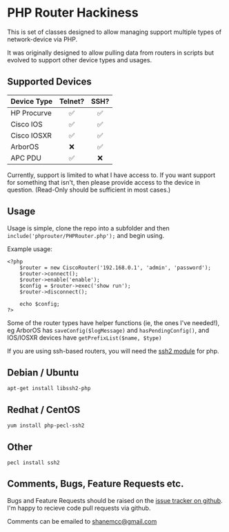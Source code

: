 # PHP Router Hackiness

This is set of classes designed to allow managing support multiple types of network-device via PHP.

It was originally designed to allow pulling data from routers in scripts but evolved to support other device types and usages.

## Supported Devices

|  Device Type          |      Telnet?       |        SSH?        |   
| --------------------- |:------------------:|:------------------:|
| HP Procurve           | :white_check_mark: | :white_check_mark: |
| Cisco IOS             | :white_check_mark: | :white_check_mark: |
| Cisco IOSXR           | :white_check_mark: | :white_check_mark: |
| ArborOS               |        :x:         | :white_check_mark: |
| APC PDU               | :white_check_mark: |        :x:         |

Currently, support is limited to what I have access to. If you want support for something that isn't, then please provide access to the device in question. (Read-Only should be sufficient in most cases.)

## Usage

Usage is simple, clone the repo into a subfolder and then `include('phprouter/PHPRouter.php');` and begin using.

Example usage:

```
<?php
	$router = new CiscoRouter('192.168.0.1', 'admin', 'password');
	$router->connect();
	$router->enable('enable');
	$config = $router->exec('show run');
	$router->disconnect();

	echo $config;
?>
```

Some of the router types have helper functions (ie, the ones I've needed!), eg ArborOS has `saveConfig($logMessage)` and `hasPendingConfig()`, and IOS/IOSXR devices have `getPrefixList($name, $type)`

If you are using ssh-based routers, you will need the [ssh2 module](http://php.net/manual/en/book.ssh2.php) for php.

## Debian / Ubuntu
```
apt-get install libssh2-php
```

## Redhat / CentOS
```
yum install php-pecl-ssh2
```

## Other
```
pecl install ssh2
```

## Comments, Bugs, Feature Requests etc.

Bugs and Feature Requests should be raised on the [issue tracker on github](https://github.com/ShaneMcC/phprouter/issues). I'm happy to recieve code pull requests via github.

Comments can be emailed to [shanemcc@gmail.com](shanemcc@gmail.com)
